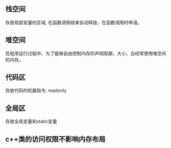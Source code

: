 
<h2>栈空间</h2>

存放局部变量的区域, 在函数调用结束自动释放，在函数调用时申请。

<h2>堆空间</h2>

在程序运行过程中，为了能够自由控制内存的声明周期，大小，会经常使用堆空间的内存。

<h2>代码区</h2>

存放代码的机器指令, readonly

<h2>全局区</h2>

存放全局变量和static变量

<h2>c++类的访问权限不影响内存布局</h2>
